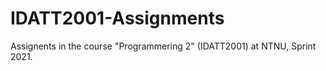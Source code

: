 # IDATT2001-Assignments
Assignents in the course "Programmering 2" (IDATT2001) at NTNU, Sprint 2021.
